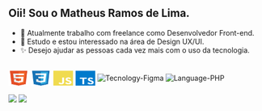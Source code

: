 ## Oii! Sou o Matheus Ramos de Lima.

- 💼 Atualmente trabalho com freelance como Desenvolvedor Front-end.
- 🎨 Estudo e estou interessado na área de Design UX/UI.
- ✨ Desejo ajudar as pessoas cada vez mais com o uso da tecnologia.

<div style="display: inline_block"><br>
  <img align="center" alt="Language-HTML" height="30" width="40" src="https://raw.githubusercontent.com/devicons/devicon/master/icons/html5/html5-original.svg">
  <img align="center" alt="Language-CSS" height="30" width="40" src="https://raw.githubusercontent.com/devicons/devicon/master/icons/css3/css3-original.svg">
  <img align="center" alt="Language-JS" height="30" width="40" src="https://raw.githubusercontent.com/devicons/devicon/master/icons/javascript/javascript-plain.svg">
  <img align="center" alt="Language-TS" height="30" width="40" src="https://raw.githubusercontent.com/devicons/devicon/master/icons/typescript/typescript-plain.svg">
  <img align="center" alt="Tecnology-Figma" height="30" width="40" src="https://cdn.jsdelivr.net/gh/devicons/devicon/icons/figma/figma-original.svg">
  <img align="center" alt="Language-PHP" height="30" width="40" src="https://cdn.jsdelivr.net/gh/devicons/devicon/icons/php/php-plain.svg">
</div>

<div><br>
  <img height="180em" src="https://github-readme-stats.vercel.app/api?username=MatheusRamosdeLima&show_icons=true&theme=dracula&include_all_commits=true">
  <img height="180em" src="https://github-readme-stats.vercel.app/api/top-langs/?username=MatheusRamosdeLima&layout=compact&theme=dracula">
</div>
